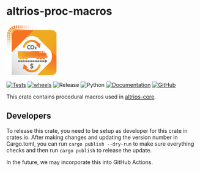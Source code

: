 # altrios-proc-macros

![Altrios Logo](https://raw.githubusercontent.com/NREL/altrios/main/.github/images/ALTRIOS-logo-web.jpg)

[![Tests](https://github.com/NREL/altrios/actions/workflows/tests.yaml/badge.svg)](https://github.com/NREL/altrios/actions/workflows/tests.yaml) [![wheels](https://github.com/NREL/altrios/actions/workflows/wheels.yaml/badge.svg)](https://github.com/NREL/altrios/actions/workflows/wheels.yaml?event=release) ![Release](https://img.shields.io/badge/release-v0.1.0-blue) ![Python](https://img.shields.io/badge/python-3.9%20%7C%203.10-blue) [![Documentation](https://img.shields.io/badge/documentation-custom-blue.svg)](https://nrel.github.io/altrios/) [![GitHub](https://img.shields.io/badge/GitHub-altrios-blue.svg)](https://github.com/NREL/altrios)


This crate contains procedural macros used in [altrios-core](https://crates.io/crates/altrios-core).

## Developers
To release this crate, you need to be setup as developer for this crate in crates.io.  After making changes and updating the version number in Cargo.toml, you can run `cargo publish --dry-run` to make sure everything checks and then run `cargo publish` to release the update.  

In the future, we may incorporate this into GitHub Actions.  
